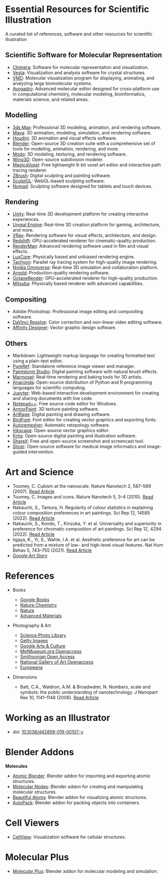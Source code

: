 # Essential Resources for Scientific Illustration
A curated list of references, software and other resources for scientific illustration
## **Scientific Software for Molecular Representation**
- [Chimera](https://www.cgl.ucsf.edu/chimera/): Software for molecular representation and visualization.
- [Vesta](http://jp-minerals.org/vesta/en/): Visualization and analysis software for crystal structures.
- [VMD](https://www.ks.uiuc.edu/Research/vmd/): Molecular visualization program for displaying, animating, and analyzing large biomolecular systems.
- [Avogadro](http://avogadro.cc/): Advanced molecular editor designed for cross-platform use in computational chemistry, molecular modeling, bioinformatics, materials science, and related areas.

## **Modelling**  
- [3ds Max](https://www.autodesk.com/products/3ds-max/overview): Professional 3D modeling, animation, and rendering software.
- [Maya](https://www.autodesk.com/products/maya/overview): 3D animation, modeling, simulation, and rendering software.
- [Houdini](https://www.sidefx.com/products/houdini/): 3D animation and visual effects software.
- [Blender](https://www.blender.org/): Open-source 3D creation suite with a comprehensive set of tools for modeling, animation, rendering, and more.
- [Modo](https://www.foundry.com/products/modo): 3D modeling, texturing, and rendering software.
- [Wing3D](http://www.wing3d.com/): Open-source subdivision modeler.
- [MagicaVoxel](https://ephtracy.github.io/): Free lightweight 8-bit voxel art editor and interactive path tracing renderer.
- [ZBrush](https://pixologic.com/zbrush/): Digital sculpting and painting software.
- [SculptGL](https://stephaneginier.com/sculptgl/): WebGL-based sculpting software.
- [Nomad](https://stephaneginier.com/): Sculpting software designed for tablets and touch devices.

## **Rendering**  
- [Unity](https://unity.com/): Real-time 3D development platform for creating interactive experiences.
- [Unreal Engine](https://www.unrealengine.com/): Real-time 3D creation platform for gaming, architecture, and more.
- [VRay](https://www.chaosgroup.com/vray): Rendering software for visual effects, architecture, and design.
- [Redshift](https://redshift3d.com/): GPU-accelerated renderer for cinematic-quality production.
- [RenderMan](https://renderman.pixar.com/): Advanced rendering software used in film and visual effects.
- [LuxCore](https://luxcorerender.org/): Physically based and unbiased rendering engine.
- [Tachyon](http://tachyon-renderer.org/): Parallel ray tracing system for high-quality image rendering.
- [Nvidia Omniverse](https://www.nvidia.com/en-us/gpu-accelerated-applications/omniverse/): Real-time 3D simulation and collaboration platform.
- [Arnold](https://www.solidangle.com/arnold/): Production-quality rendering software.
- [OctaneRender](https://home.otoy.com/render/octane-render/): GPU-accelerated renderer for high-quality production.
- [Mitsuba](http://www.mitsuba-renderer.org/): Physically based renderer with advanced capabilities.

## **Compositing**  
- Adobe Photoshop: Professional image editing and compositing software. 
- [DaVinci Resolve](https://www.blackmagicdesign.com/products/davinciresolve/): Color correction and non-linear video editing software.
- [Affinity Designer](https://affinity.serif.com/en-us/designer/): Vector graphic design software.

## **Others**  
- Markdown: Lightweight markup language for creating formatted text using a plain-text editor.
- [PureRef](https://www.pureref.com/): Standalone reference image viewer and manager.
- [Paintstorm Studio](https://paintstormstudio.com/): Digital painting software with natural brush effects.
- [Marmoset](https://marmoset.co/): Real-time rendering and baking tools for 3D artists.
- [Anaconda](https://www.anaconda.com/): Open-source distribution of Python and R programming languages for scientific computing.
- [Jupyter](https://jupyter.org/): Web-based interactive development environment for creating and sharing documents with live code.
- [Notepad++](https://notepad-plus-plus.org/): Free source code editor for Windows.
- [ArmorPaint](https://armorpaint.org/): 3D texture painting software.
- [ArtRage](https://www.artrage.com/): Digital painting and drawing software.
- [BirdFont](https://birdfont.org/): Font editor for creating vector graphics and exporting fonts.
- [Autoremesher](http://autoremesher.com/): Automatic retopology software.
- [Inkscape](https://inkscape.org/): Open-source vector graphics editor.
- [Krita](https://krita.org/): Open-source digital painting and illustration software.
- [ShareX](https://getsharex.com/): Free and open-source screenshot and screencast tool.
- [Slicer](https://www.slicer.org/): Open-source software for medical image informatics and image-guided intervention.

# Art and Science

- Toumey, C. Cubism at the nanoscale. Nature Nanotech 2, 587–589 (2007). [Read Article](https://doi.org/10.1038/nnano.2007.310)
- Toumey, C. Images and icons. Nature Nanotech 5, 3–4 (2010). [Read Article](https://doi.org/10.1038/nnano.2009.458)
- Nakauchi, S., Tamura, H. Regularity of colour statistics in explaining colour composition preferences in art paintings. Sci Rep 12, 14585 (2022). [Read Article](https://doi.org/10.1038/s41598-022-18847-9)
- Nakauchi, S., Kondo, T., Kinzuka, Y. et al. Universality and superiority in preference for chromatic composition of art paintings. Sci Rep 12, 4294 (2022). [Read Article](https://doi.org/10.1038/s41598-022-08365-z)
- Iigaya, K., Yi, S., Wahle, I.A. et al. Aesthetic preference for art can be predicted from a mixture of low- and high-level visual features. Nat Hum Behav 5, 743–755 (2021). [Read Article](https://doi.org/10.1038/s41562-021-01124-6)
- [Google Art Story](https://artsandculture.google.com/story/XAVxHxByw1SoIw)

# References  

- Books
  - [Google Books](https://books.google.com/)
  - [Nature Chemistry](https://www.nature.com/nchem/)
  - [Nature](https://www.nature.com)
  - [Advanced Materials](https://onlinelibrary.wiley.com/journal/1468053X)

- Photography & Art
  - [Science Photo Library](https://www.sciencephoto.com/)
  - [Getty Images](https://www.gettyimages.com/)
  - [Google Arts & Culture](https://artsandculture.google.com/)
  - [MetMuseum.org Openaccess](https://www.metmuseum.org/art/collection/search?searchField=All&showOnly=openAccess&sortBy=relevance&pageSize=0=)
  - [Smithsonian Open Access](https://www.si.edu/openaccess)
  - [National Gallery of Art Openaccess](https://www.nga.gov/open-access-images.html)
  - [Europeana](https://www.europeana.eu/en)

- Dimensions
  - Batt, C.A., Waldron, A.M. & Broadwater, N. Numbers, scale and symbols: the public understanding of nanotechnology. J Nanopart Res 10, 1141–1148 (2008). [Read Article](https://doi.org/10.1007/s11051-007-9344-1)

# Working as an Illustrator
- doi: [10.1038/d42859-019-00107-y](https://doi.org/10.1038/d42859-019-00107-y)

# Blender Addons
**Molecules**
- [Atomic Blender](https://docs.blender.org/manual/en/latest/addons/import_export/mesh_atomic.html): Blender addon for importing and exporting atomic structures.
- [Molecular Nodes](https://bradyajohnston.github.io/MolecularNodes/): Blender addon for creating and manipulating molecular structures.
- [Beautiful Atoms](https://github.com/beautiful-atoms/beautiful-atoms): Blender addon for visualizing atomic structures.
- [AutoPack](https://www.autopack.org/install/blender-installation): Blender addon for packing objects into containers.

# Cell Viewers
- [CellView](https://www.cg.tuwien.ac.at/cellview/): Visualization software for cellular structures.

# Molecular Plus
- [Molecular Plus](https://github.com/u3dreal/molecular-plus/releases): Blender addon for molecular modeling and simulation.
